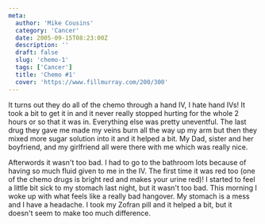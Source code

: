 ```yaml
---
meta:
  author: 'Mike Cousins'
  category: 'Cancer'
  date: 2005-09-15T08:23:00Z
  description: ''
  draft: false
  slug: 'chemo-1'
  tags: ['Cancer']
  title: 'Chemo #1'
  cover: 'https://www.fillmurray.com/200/300'
---
```


It turns out they do all of the chemo through a hand IV, I hate hand IVs! It
took a bit to get it in and it never really stopped hurting for the whole 2
hours or so that it was in. Everything else was pretty uneventful. The last drug
they gave me made my veins burn all the way up my arm but then they mixed more
sugar solution into it and it helped a bit. My Dad, sister and her boyfriend,
and my girlfriend all were there with me which was really nice.

Afterwords it wasn't too bad. I had to go to the bathroom lots because of having
so much fluid given to me in the IV. The first time it was red too (one of the
chemo drugs is bright red and makes your urine red)! I started to feel a little
bit sick to my stomach last night, but it wasn't too bad. This morning I woke up
with what feels like a really bad hangover. My stomach is a mess and I have a
headache. I took my Zofran pill and it helped a bit, but it doesn't seem to make
too much difference.

